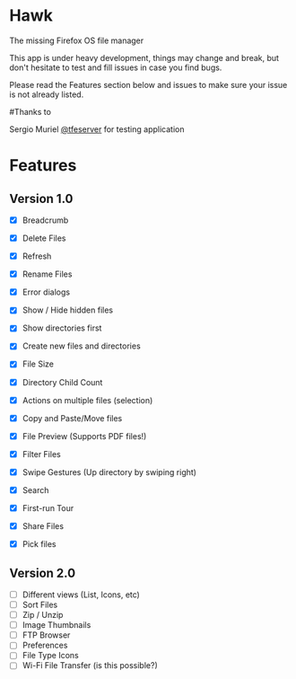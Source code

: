 # Hawk
The missing Firefox OS file manager

This app is under heavy development, things may change and break, but don't hesitate to test and fill issues in case you find bugs.

Please read the Features section below and issues to make sure your issue is not already listed.

#Thanks to

Sergio Muriel [@tfeserver](https://twitter.com/tfeserver) for testing application

# Features

Version 1.0
-----------
- [x] Breadcrumb
- [x] Delete Files
- [x] Refresh
- [x] Rename Files
- [x] Error dialogs
- [x] Show / Hide hidden files
- [x] Show directories first
- [x] Create new files and directories
- [x] File Size
- [x] Directory Child Count
- [x] Actions on multiple files (selection)
- [x] Copy and Paste/Move files
- [x] File Preview (Supports PDF files!)
- [x] Filter Files
- [x] Swipe Gestures (Up directory by swiping right)
- [x] Search
- [x] First-run Tour
- [x] Share Files
- [x] Pick files


Version 2.0
------------
- [ ] Different views (List, Icons, etc)
- [ ] Sort Files
- [ ] Zip / Unzip
- [ ] Image Thumbnails
- [ ] FTP Browser
- [ ] Preferences
- [ ] File Type Icons
- [ ] Wi-Fi File Transfer (is this possible?)
